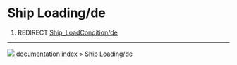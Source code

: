 # Ship Loading/de
1.  REDIRECT [Ship\_LoadCondition/de](Ship_LoadCondition/de.md)



---
![](images/Right_arrow.png) [documentation index](../README.md) > Ship Loading/de
